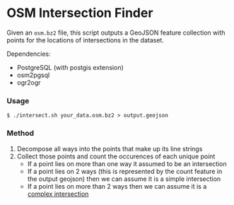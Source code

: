# OSM Intersection Finder

Given an `osm.bz2` file, this script outputs a GeoJSON feature collection with points for the locations of intersections in the dataset.

Dependencies:
- PostgreSQL (with postgis extension)
- osm2pgsql
- ogr2ogr

### Usage

```
$ ./intersect.sh your_data.osm.bz2 > output.geojson
```

### Method
1. Decompose all ways into the points that make up its line strings
2. Collect those points and count the occurences of each unique point
    - If a point lies on more than one way it assumed to be an intersection
    - If a point lies on 2 ways (this is represented by the count feature in the output geojson) then we can assume it is a simple intersection
    - If a point lies on more than 2 ways then we can assume it is a [complex intersection](http://wiki.openstreetmap.org/wiki/Lanes_and_complex_intersections_visual_approach)
